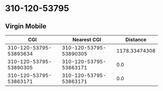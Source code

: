 # 310-120-53795
## Virgin Mobile


| CGI | Nearest CGI | Distance |
|-----|-------------|----------|
| 310-120-53795-53893634 | 310-120-53795-53890305 | 1178.33474308 |
| 310-120-53795-53890305 | 310-120-53795-53863171 | 0.0 |
| 310-120-53795-53863171 | 310-120-53795-53863171 | 0.0 |
